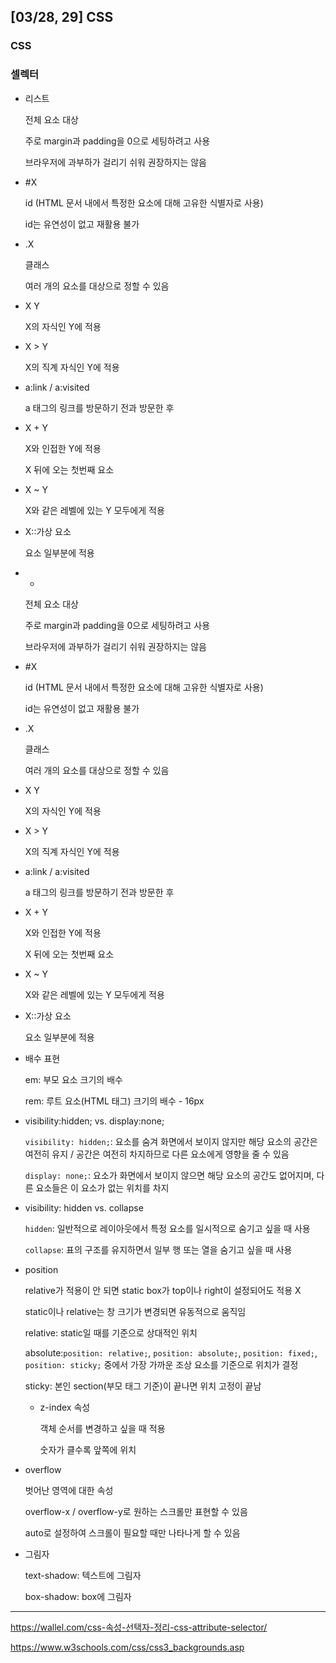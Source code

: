 ## [03/28, 29] CSS



### CSS

### 셀렉터

- 리스트

  전체 요소 대상

  주로 margin과 padding을 0으로 세팅하려고 사용

  브라우저에 과부하가 걸리기 쉬워 권장하지는 않음

- \#X

  id (HTML 문서 내에서 특정한 요소에 대해 고유한 식별자로 사용)

  id는 유연성이 없고 재활용 불가

- .X

  클래스

  여러 개의 요소를 대상으로 정할 수 있음

- X Y

  X의 자식인 Y에 적용

- X > Y

  X의 직계 자식인 Y에 적용

- a:link / a:visited

  a 태그의 링크를 방문하기 전과 방문한 후

- X + Y

  X와 인접한 Y에 적용

  X 뒤에 오는 첫번째 요소

- X ~ Y

  X와 같은 레벨에 있는 Y 모두에게 적용

- X::가상 요소

  요소 일부분에 적용

- *

  전체 요소 대상

  주로 margin과 padding을 0으로 세팅하려고 사용

  브라우저에 과부하가 걸리기 쉬워 권장하지는 않음

- \#X

  id (HTML 문서 내에서 특정한 요소에 대해 고유한 식별자로 사용)

  id는 유연성이 없고 재활용 불가

- .X

  클래스

  여러 개의 요소를 대상으로 정할 수 있음

- X Y

  X의 자식인 Y에 적용

- X > Y

  X의 직계 자식인 Y에 적용

- a:link / a:visited

  a 태그의 링크를 방문하기 전과 방문한 후

- X + Y

  X와 인접한 Y에 적용

  X 뒤에 오는 첫번째 요소

- X ~ Y

  X와 같은 레벨에 있는 Y 모두에게 적용

- X::가상 요소

  요소 일부분에 적용

- 배수 표현

  em: 부모 요소 크기의 배수

  rem: 루트 요소(HTML 태그) 크기의 배수 - 16px



- visibility:hidden; vs. display:none;

  `visibility: hidden;`: 요소를 숨겨 화면에서 보이지 않지만 해당 요소의 공간은 여전히 유지 / 공간은 여전히 차지하므로 다른 요소에게 영향을 줄 수 있음

  `display: none;`: 요소가 화면에서 보이지 않으면 해당 요소의 공간도 없어지며, 다른 요소들은 이 요소가 없는 위치를 차지

- visibility: hidden vs. collapse

  `hidden`: 일반적으로 레이아웃에서 특정 요소를 일시적으로 숨기고 싶을 때 사용

  `collapse`: 표의 구조를 유지하면서 일부 행 또는 열을 숨기고 싶을 때 사용



- position

  relative가 적용이 안 되면 static box가 top이나 right이 설정되어도 적용 X

  static이나 relative는 창 크기가 변경되면 유동적으로 움직임

  relative: static일 때를 기준으로 상대적인 위치

  absolute:`position: relative;`, `position: absolute;`, `position: fixed;`, `position: sticky;` 중에서 가장 가까운 조상 요소를 기준으로 위치가 결정

  sticky: 본인 section(부모 태그 기준)이 끝나면 위치 고정이 끝남

  - z-index 속성

    객체 순서를 변경하고 싶을 때 적용

    숫자가 클수록 앞쪽에 위치



- overflow

  벗어난 영역에 대한 속성

  overflow-x / overflow-y로 원하는 스크롤만 표현할 수 있음

  auto로 설정하여 스크롤이 필요할 때만 나타나게 할 수 있음



- 그림자

  text-shadow: 텍스트에 그림자

  box-shadow: box에 그림자

------

https://wallel.com/css-속성-선택자-정리-css-attribute-selector/

https://www.w3schools.com/css/css3_backgrounds.asp